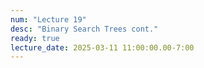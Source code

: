 ```yaml
---
num: "Lecture 19"
desc: "Binary Search Trees cont."
ready: true
lecture_date: 2025-03-11 11:00:00.00-7:00
---
```

